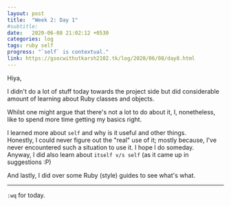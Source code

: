 ```yaml
---
layout: post
title:  "Week 2: Day 1"
#subtitle:
date:   2020-06-08 21:02:12 +0530
categories: log
tags: ruby self
progress: "`self` is contextual."
link: https://gsocwithutkarsh2102.tk/log/2020/06/08/day8.html
---
```


Hiya,

I didn't do a lot of stuff today towards the project side but did
considerable amount of learning about Ruby classes and objects.

Whilst one might argue that there's not a lot to do about it, I,
nonetheless, like to spend more time getting my basics right.

I learned more about `self` and why is it useful and other things.  
Honestly, I could never figure out the "real" use of it; mostly because,
I've never encountered such a situation to use it. I hope I do someday.  
Anyway, I did also learn about `itself v/s self` (as it came up in
suggestions :P)

And lastly, I did over some Ruby (style) guides to see what's what.

---

`:wq` for today.
